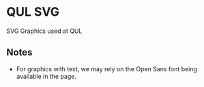 # QUL SVG
SVG Graphics used at QUL

## Notes
- For graphics with text, we may rely on the Open Sans font being available in the page.
